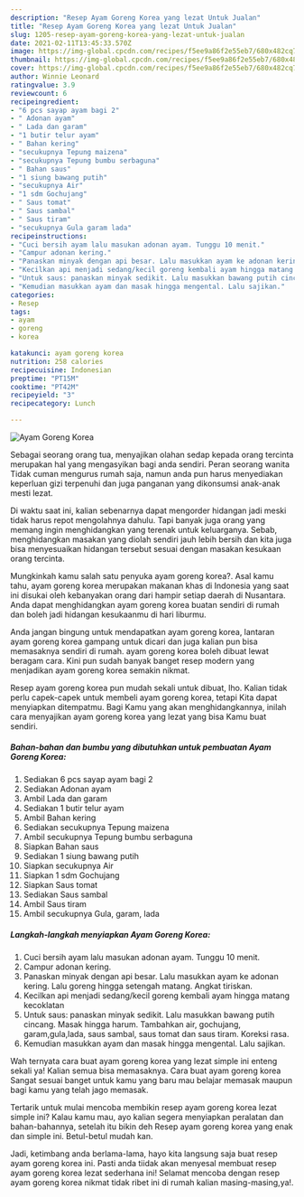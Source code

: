 ```yaml
---
description: "Resep Ayam Goreng Korea yang lezat Untuk Jualan"
title: "Resep Ayam Goreng Korea yang lezat Untuk Jualan"
slug: 1205-resep-ayam-goreng-korea-yang-lezat-untuk-jualan
date: 2021-02-11T13:45:33.570Z
image: https://img-global.cpcdn.com/recipes/f5ee9a86f2e55eb7/680x482cq70/ayam-goreng-korea-foto-resep-utama.jpg
thumbnail: https://img-global.cpcdn.com/recipes/f5ee9a86f2e55eb7/680x482cq70/ayam-goreng-korea-foto-resep-utama.jpg
cover: https://img-global.cpcdn.com/recipes/f5ee9a86f2e55eb7/680x482cq70/ayam-goreng-korea-foto-resep-utama.jpg
author: Winnie Leonard
ratingvalue: 3.9
reviewcount: 6
recipeingredient:
- "6 pcs sayap ayam bagi 2"
- " Adonan ayam"
- " Lada dan garam"
- "1 butir telur ayam"
- " Bahan kering"
- "secukupnya Tepung maizena"
- "secukupnya Tepung bumbu serbaguna"
- " Bahan saus"
- "1 siung bawang putih"
- "secukupnya Air"
- "1 sdm Gochujang"
- " Saus tomat"
- " Saus sambal"
- " Saus tiram"
- "secukupnya Gula garam lada"
recipeinstructions:
- "Cuci bersih ayam lalu masukan adonan ayam. Tunggu 10 menit."
- "Campur adonan kering."
- "Panaskan minyak dengan api besar. Lalu masukkan ayam ke adonan kering. Lalu goreng hingga setengah matang. Angkat tiriskan."
- "Kecilkan api menjadi sedang/kecil goreng kembali ayam hingga matang kecoklatan"
- "Untuk saus: panaskan minyak sedikit. Lalu masukkan bawang putih cincang. Masak hingga harum. Tambahkan air, gochujang, garam,gula,lada, saus sambal, saus tomat dan saus tiram. Koreksi rasa."
- "Kemudian masukkan ayam dan masak hingga mengental. Lalu sajikan."
categories:
- Resep
tags:
- ayam
- goreng
- korea

katakunci: ayam goreng korea 
nutrition: 258 calories
recipecuisine: Indonesian
preptime: "PT15M"
cooktime: "PT42M"
recipeyield: "3"
recipecategory: Lunch

---
```



![Ayam Goreng Korea](https://img-global.cpcdn.com/recipes/f5ee9a86f2e55eb7/680x482cq70/ayam-goreng-korea-foto-resep-utama.jpg)

Sebagai seorang orang tua, menyajikan olahan sedap kepada orang tercinta merupakan hal yang mengasyikan bagi anda sendiri. Peran seorang  wanita Tidak cuman mengurus rumah saja, namun anda pun harus menyediakan keperluan gizi terpenuhi dan juga panganan yang dikonsumsi anak-anak mesti lezat.

Di waktu  saat ini, kalian sebenarnya dapat mengorder hidangan jadi meski tidak harus repot mengolahnya dahulu. Tapi banyak juga orang yang memang ingin menghidangkan yang terenak untuk keluarganya. Sebab, menghidangkan masakan yang diolah sendiri jauh lebih bersih dan kita juga bisa menyesuaikan hidangan tersebut sesuai dengan masakan kesukaan orang tercinta. 



Mungkinkah kamu salah satu penyuka ayam goreng korea?. Asal kamu tahu, ayam goreng korea merupakan makanan khas di Indonesia yang saat ini disukai oleh kebanyakan orang dari hampir setiap daerah di Nusantara. Anda dapat menghidangkan ayam goreng korea buatan sendiri di rumah dan boleh jadi hidangan kesukaanmu di hari liburmu.

Anda jangan bingung untuk mendapatkan ayam goreng korea, lantaran ayam goreng korea gampang untuk dicari dan juga kalian pun bisa memasaknya sendiri di rumah. ayam goreng korea boleh dibuat lewat beragam cara. Kini pun sudah banyak banget resep modern yang menjadikan ayam goreng korea semakin nikmat.

Resep ayam goreng korea pun mudah sekali untuk dibuat, lho. Kalian tidak perlu capek-capek untuk membeli ayam goreng korea, tetapi Kita dapat menyiapkan ditempatmu. Bagi Kamu yang akan menghidangkannya, inilah cara menyajikan ayam goreng korea yang lezat yang bisa Kamu buat sendiri.

<!--inarticleads1-->

##### Bahan-bahan dan bumbu yang dibutuhkan untuk pembuatan Ayam Goreng Korea:

1. Sediakan 6 pcs sayap ayam bagi 2
1. Sediakan  Adonan ayam
1. Ambil  Lada dan garam
1. Sediakan 1 butir telur ayam
1. Ambil  Bahan kering
1. Sediakan secukupnya Tepung maizena
1. Ambil secukupnya Tepung bumbu serbaguna
1. Siapkan  Bahan saus
1. Sediakan 1 siung bawang putih
1. Siapkan secukupnya Air
1. Siapkan 1 sdm Gochujang
1. Siapkan  Saus tomat
1. Sediakan  Saus sambal
1. Ambil  Saus tiram
1. Ambil secukupnya Gula, garam, lada




<!--inarticleads2-->

##### Langkah-langkah menyiapkan Ayam Goreng Korea:

1. Cuci bersih ayam lalu masukan adonan ayam. Tunggu 10 menit.
1. Campur adonan kering.
1. Panaskan minyak dengan api besar. Lalu masukkan ayam ke adonan kering. Lalu goreng hingga setengah matang. Angkat tiriskan.
1. Kecilkan api menjadi sedang/kecil goreng kembali ayam hingga matang kecoklatan
1. Untuk saus: panaskan minyak sedikit. Lalu masukkan bawang putih cincang. Masak hingga harum. Tambahkan air, gochujang, garam,gula,lada, saus sambal, saus tomat dan saus tiram. Koreksi rasa.
1. Kemudian masukkan ayam dan masak hingga mengental. Lalu sajikan.




Wah ternyata cara buat ayam goreng korea yang lezat simple ini enteng sekali ya! Kalian semua bisa memasaknya. Cara buat ayam goreng korea Sangat sesuai banget untuk kamu yang baru mau belajar memasak maupun bagi kamu yang telah jago memasak.

Tertarik untuk mulai mencoba membikin resep ayam goreng korea lezat simple ini? Kalau kamu mau, ayo kalian segera menyiapkan peralatan dan bahan-bahannya, setelah itu bikin deh Resep ayam goreng korea yang enak dan simple ini. Betul-betul mudah kan. 

Jadi, ketimbang anda berlama-lama, hayo kita langsung saja buat resep ayam goreng korea ini. Pasti anda tiidak akan menyesal membuat resep ayam goreng korea lezat sederhana ini! Selamat mencoba dengan resep ayam goreng korea nikmat tidak ribet ini di rumah kalian masing-masing,ya!.


